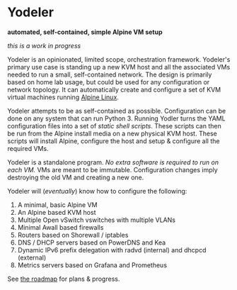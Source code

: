 # Yodeler
**automated, self-contained, simple Alpine VM setup**

_this is a work in progress_

Yodeler is an opinionated, limited scope, orchestration framework. Yodeler's primary use case is standing up a new KVM host and all the associated VMs needed to run a small, self-contained network. The design is primarily based on home lab usage, but could be used for any configuration or network topology.  It can automatically create and configure a set of KVM virtual machines running [Alpine Linux](https://alpinelinux.org/).

Yodeler attempts to be as self-contained as possible. Configuration can be done on any system that can run Python 3. Running Yodler turns the YAML configuration files into a set of _static shell scripts_. These scripts can then be run from the Alpine install media on a new physical KVM host. These scripts will install Alpine, configure the host and setup & configure all the required VMs.

Yodeler is a standalone program. _No extra software is required to run on each VM._ VMs are meant to be immutable. Configuration changes imply destroying the old VM and creating a new one.

Yodeler will (_eventually_) know how to configure the following:

1. A minimal, basic Alpine VM
1. An Alpine based KVM host
1. Multiple Open vSwitch vswitches with multiple VLANs
1. Minimal Awall based firewalls
1. Routers based on Shorewall / iptables
1. DNS / DHCP servers based on PowerDNS and Kea
1. Dynamic IPv6 prefix delegation with radvd (internal) and dhcpcd (external)
1. Metrics servers based on Grafana and Prometheus

See [the roadmap](ROADMAP.md) for plans & progress.